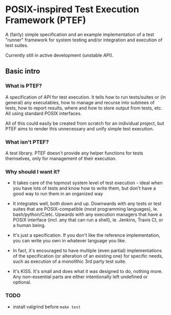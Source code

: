 # POSIX-inspired Test Execution Framework (PTEF)

A (fairly) simple specification and an example implementation of a test "runner"
framework for system testing and/or integration and execution of test suites.

Currently still in active development (unstable API).

## Basic intro

### What is PTEF?

A specification of API for test execution. It tells how to run tests/suites or
(in general) any executables, how to manage and recurse into subtrees of tests,
how to report results, where and how to store output from tests, etc.
All using standard POSIX interfaces.

All of this could easily be created from scratch for an individual project,
but PTEF aims to render this unnecessary and unify simple test execution.

### What isn't PTEF?

A test library. PTEF doesn't provide any helper functions for tests themselves,
only for management of their execution.

### Why should I want it?

* It takes care of the topmost system level of test execution - ideal when you
  have lots of tests and know how to write them, but don't have a good way
  to run them in an organized way

* It integrates well, both down and up. Downwards with any tests or test suites
  that are POSIX-compatible (most programming languages), ie. bash/python/C/etc.
  Upwards with any execution managers that have a POSIX interface (incl. any
  that can run a shell), ie. Jenkins, Travis CI, or a human being.

* It's just a specification. If you don't like the reference implementation,
  you can write you own in whatever language you like.

* In fact, it's encouraged to have multiple (even partial) implementations of
  the specification (or alteration of an existing one) for specific needs, such
  as execution of a monolithic 3rd party test suite.

* It's KISS. It's small and does what it was designed to do, nothing more.
  Any non-essential parts are either intentionally left undefined or optional.

### TODO

- install valgrind before `make test`
